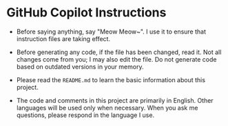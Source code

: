 # GitHub Copilot Instructions

- Before saying anything, say "Meow Meow~". I use it to ensure that instruction files are taking effect.

- Before generating any code, if the file has been changed, read it. Not all changes come from you; I may also edit the file. Do not generate code based on outdated versions in your memory.

- Please read the `README.md` to learn the basic information about this project.

- The code and comments in this project are primarily in English. Other languages will be used only when necessary. When you ask me questions, please respond in the language I use.
